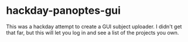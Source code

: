 # hackday-panoptes-gui

This was a hackday attempt to create a GUI subject uploader. I didn't get that far, but this will let you log in and see a list of the projects you own.